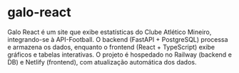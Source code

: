 # galo-react
Galo React é um site que exibe estatísticas do Clube Atlético Mineiro, integrando-se à API-Football. O backend (FastAPI + PostgreSQL) processa e armazena os dados, enquanto o frontend (React + TypeScript) exibe gráficos e tabelas interativas. O projeto é hospedado no Railway (backend e DB) e Netlify (frontend), com atualização automática dos dados.
